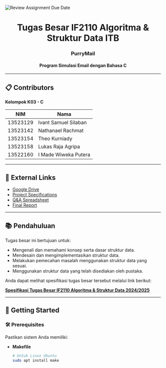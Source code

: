 ![Review Assignment Due Date](https://classroom.github.com/assets/deadline-readme-button-22041afd0340ce965d47ae6ef1cefeee28c7c493a6346c4f15d667ab976d596c.svg)

<div align="center">
  <h1>Tugas Besar IF2110 Algoritma & Struktur Data ITB</h1>
  <h3>PurryMail</h3>
  <h4>Program Simulasi Email dengan Bahasa C</h4>
</div>

---

## 📋 **Contributors**

**Kelompok K03 - C**

| **NIM**   | **Nama**                  |
|-----------|---------------------------|
| 13523129  | Ivant Samuel Silaban      |
| 13523142  | Nathanael Rachmat         |
| 13523154  | Theo Kurniady             |
| 13523158  | Lukas Raja Agripa         |
| 13522160  | I Made Wiweka Putera       |

---

## 🔗 **External Links**

- [Google Drive](https://drive.google.com/drive/folders/1JAVO1-JrP30rbMhhLhjYVrhoF0vDTs09)
- [Project Specifications](https://docs.google.com/document/d/19kKYXkapPCNZzR6tMNw01RW-NoHgLkcz-Aj4VuKoD-M/edit?tab=t.0#heading=h.kfubrmne03ed)
- [Q&A Spreadsheet](https://docs.google.com/spreadsheets/d/1Bh_0vtsmF0947cgc54ObfWdCI-fS-AcO1k3jpzTXm5U/edit?usp=drive_web&ouid=106681560138166355842)
- [Final Report](https://docs.google.com/document/d/1LMkrz6R9FI4Kr7ff8PmJTAjHgR_hN9lW/edit)

---

## 📚 **Pendahuluan**

Tugas besar ini bertujuan untuk:
- Mengenali dan memahami konsep serta dasar struktur data.
- Mendesain dan mengimplementasikan struktur data.
- Melakukan pemecahan masalah menggunakan struktur data yang sesuai.
- Menggunakan struktur data yang telah disediakan oleh pustaka.

Anda dapat melihat spesifikasi tugas besar tersebut melalui link berikut:

[**Spesifikasi Tugas Besar IF2110 Algoritma & Struktur Data 2024/2025**](https://docs.google.com/document/d/19kKYXkapPCNZzR6tMNw01RW-NoHgLkcz-Aj4VuKoD-M/edit?tab=t.0#heading=h.kfubrmne03ed)

---

## 🚀 **Getting Started**

### 🛠 **Prerequisites**

Pastikan sistem Anda memiliki:
- **Makefile**
  ```sh
  # Untuk Linux Ubuntu
  sudo apt install make
